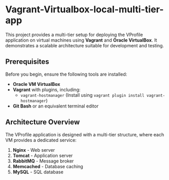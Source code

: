 # Vagrant-Virtualbox-local-multi-tier-app

This project provides a multi-tier setup for deploying the VProfile application on virtual machines using **Vagrant** and **Oracle VirtualBox**. It demonstrates a scalable architecture suitable for development and testing.

## Prerequisites

Before you begin, ensure the following tools are installed:
- **Oracle VM VirtualBox**
- **Vagrant** with plugins, including:
  - `vagrant-hostmanager` (Install using `vagrant plugin install vagrant-hostmanager`)
- **Git Bash** or an equivalent terminal editor

## Architecture Overview

The VProfile application is designed with a multi-tier structure, where each VM provides a dedicated service:
1. **Nginx** - Web server
2. **Tomcat** - Application server
3. **RabbitMQ** - Message broker
4. **Memcached** - Database caching
5. **MySQL** - SQL database

